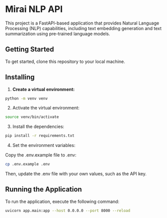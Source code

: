 # Mirai NLP API

This project is a FastAPI-based application that provides Natural Language Processing (NLP) capabilities, including text embedding generation and text summarization using pre-trained language models.

## Getting Started

To get started, clone this repository to your local machine.

## Installing

1. **Create a virtual environment:**

```bash
python -m venv venv
```

2. Activate the virtual environment:

```bash
source venv/bin/activate
```

3. Install the dependencies:

```bash
pip install -r requirements.txt
```

4. Set the environment variables:

Copy the .env.example file to .env:

```bash
cp .env.example .env
```

Then, update the .env file with your own values, such as the API key.

## Running the Application

To run the application, execute the following command:

```bash
uvicorn app.main:app --host 0.0.0.0 --port 8000 --reload
```
